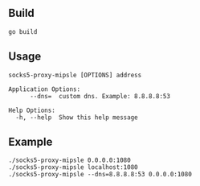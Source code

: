 
## Build
```
go build
```

## Usage
```
socks5-proxy-mipsle [OPTIONS] address

Application Options:
      --dns=  custom dns. Example: 8.8.8.8:53

Help Options:
  -h, --help  Show this help message
```

## Example
```
./socks5-proxy-mipsle 0.0.0.0:1080
./socks5-proxy-mipsle localhost:1080
./socks5-proxy-mipsle --dns=8.8.8.8:53 0.0.0.0:1080
```
